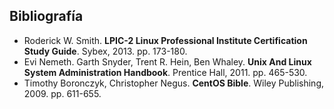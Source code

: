 ## Bibliografía

* Roderick W. Smith. **LPIC-2 Linux Professional Institute Certification Study Guide**. Sybex, 2013. pp. 173-180.
*  Evi Nemeth. Garth Snyder, Trent R. Hein, Ben Whaley. **Unix And Linux System Administration Handbook**. Prentice Hall, 2011. pp.  465-530.
* Timothy Boronczyk, Christopher Negus. **CentOS Bible**. Wiley Publishing, 2009. pp. 611-655.
